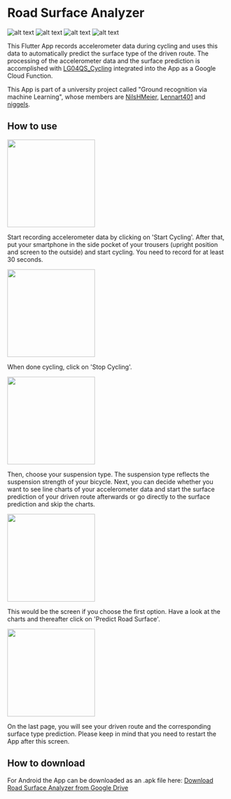# Road Surface Analyzer

![alt text](https://img.shields.io/badge/Framework-Flutter-9cf) ![alt text](https://img.shields.io/badge/Language-Dart-blue) ![alt text](https://img.shields.io/badge/Cloud-Firebase-yellow)  ![alt text](https://img.shields.io/badge/Cloud-Google%20Cloud%20Platform-informational) 

This Flutter App records accelerometer data during cycling and uses this data to automatically predict the surface type of the driven route.
The processing of the accelerometer data and the surface prediction is accomplished with [LG04QS_Cycling](https://github.com/NilsHMeier/LG04QS_Cycling) integrated into the App as a Google Cloud Function.

This App is part of a university project called "Ground recognition via machine Learning", whose members are [NilsHMeier](https://github.com/NilsHMeier), [Lennart401](https://github.com/Lennart401) and [niggels](https://github.com/niggels).

## How to use

<img src="https://imgur.com/KqbKV21" width="200">

Start recording accelerometer data by clicking on 'Start Cycling'. After that, put your smartphone in the side pocket of your trousers (upright position and screen to the outside) and start cycling. You need to record for at least 30 seconds.

<img src="https://imgur.com/3DffOJH" width="200">

When done cycling, click on 'Stop Cycling'. 

<img src="https://imgur.com/j11KK8R" width="200">

Then, choose your suspension type. The suspension type reflects the suspension strength of your bicycle. Next, you can decide whether you want to see line charts of your accelerometer data and start the surface prediction of your driven route afterwards or go directly to the surface prediction and skip the charts.

<img src="https://imgur.com/Efp3GBL" width="200">

This would be the screen if you choose the first option. Have a look at the charts and thereafter click on 'Predict Road Surface'.

<img src="https://imgur.com/axBb3S5" width="200">

On the last page, you will see your driven route and the corresponding surface type prediction. Please keep in mind that you need to restart the App after this screen.

## How to download

For Android the App can be downloaded as an .apk file here: [Download Road Surface Analyzer from Google Drive](https://drive.google.com/file/d/1YKhcKSShJuJNiPi0LxwDXpNms1kuC1By/view?usp=sharing) 


